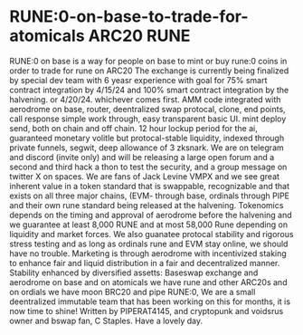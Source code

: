 # RUNE:0-on-base-to-trade-for-atomicals ARC20 RUNE
RUNE:0 on base is a way for people on base to mint or buy rune:0 coins in order to trade for rune on ARC20
The exchange is currently being finalized by special dev team with 6 yeasr experience with goal for 75% smart contract integration by 4/15/24 and 100% smart contract integration by the halvening. or 4/20/24. whichever comes first.
AMM code integrated with aerodrome on base, router, deentralized swap protocal, clone, end points, call response simple work through, easy transparent basic UI. mint deploy send, both on chain and off chain. 12 hour lockup period for the ai, guaranteed monetary volitle but protocal-stable liquidity, indexed through private funnels, segwit, deep allowance of 3 zksnark.
We are on telegram and discord (invite only) and will be releasing a large open forum and a second and third hack a thon to test the security, and a group message on twitter X on spaces.
We are fans of Jack Levine VMPX and we see great inherent value in a token standard that is swappable, recognizable and that exists on all three major chains, (EVM- through base, ordinals through PIPE and their own rune standard being released at the halvening. 
Tokenomics depends on the timing and approval of aerodrome before the halvening and we guarantee at least 8,000 RUNE and at most 58,000 Rune depending on liquidity and market forces. We also guanatee protocal stability and rigorous stress testing and as long as ordinals rune and EVM stay online, we should have no trouble.
Marketing is through aerodrome with incentivized staking to enhance fair and liquid distribution in a fair and decentralized manner.
Stability enhanced by diversified assetts: Baseswap exchange and aerodrome on base and on atomicals we have rune and other ARC20s and on ordials we have moon BRC20 and pipe RUNE:0, 
We are a small deentralized immutable team that has been working on this for months, it is now time to shine!
Written by PIPERAT4145, and cryptopunk and voidsrus owner and bswap fan, C Staples. Have a lovely day.
